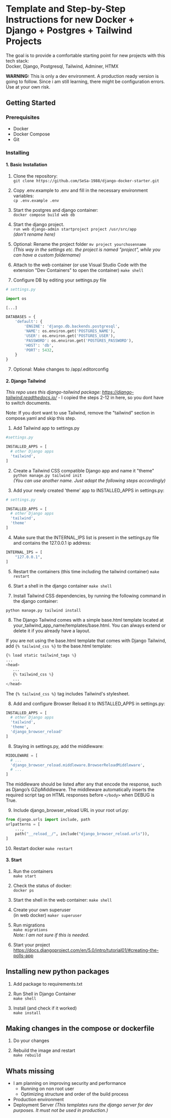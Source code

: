 # Template and Step-by-Step Instructions for new Docker + Django + Postgres + Tailwind Projects

The goal is to provide a comfortable starting point for new projects with this tech stack: <br>
Docker, Django, Postgresql, Tailwind, Adminer, HTMX 

**WARNING:** 
This is only a dev environment. A production ready version is going to follow.
Since i am still learning, there might be configuration errors. Use at your own risk.

## Getting Started

### Prerequisites

- Docker
- Docker Compose
- Git

### Installing

#### 1. Basic Installation

1. Clone the repository: <br>
`git clone https://github.com/SeSa-1988/django-docker-starter.git`

2. Copy .env.example to .env and fill in the necessary environment variables:<br>
`cp .env.example .env`

3. Start the postgres and django container:<br> 
`docker compose build web db`<br>

4. Start the django project. <br>
`run web django-admin startproject project /usr/src/app` <br />
*(don't rename here)*

4. Optional: Rename the project folder
`mv project yourchosenname` <br />
*(This way in the settings etc. the project is named "project", while you can have a custom foldername)*

5. Attach to the web container (or use Visual Studio Code with the extension "Dev Containers" to open the container)
`make shell`

6. Configure DB by editing your settings.py file

```python
# settings.py

import os

[...]

DATABASES = {
    'default': {
        'ENGINE': 'django.db.backends.postgresql',
        'NAME': os.environ.get('POSTGRES_NAME'),
        'USER': os.environ.get('POSTGRES_USER'),
        'PASSWORD': os.environ.get('POSTGRES_PASSWORD'),
        'HOST': 'db',
        'PORT': 5432,
    }
}
```

7. Optional: Make changes to /app/.editorconfig

#### 2. Django Tailwind

*This repo uses this django-tailwind package: https://django-tailwind.readthedocs.io/* - I copied the steps 2-12 in here, so you dont have to switch documents.

Note: If you dont want to use Tailwind, remove the "tailwind" section in compose.yaml and skip this step.

1. Add Tailwind app to settings.py<br>

```python
#settings.py

INSTALLED_APPS = [
  # other Django apps
  'tailwind',
]
```

2. Create a Tailwind CSS compatible Django app and name it "theme" <br>
`python manage.py tailwind init`<br>
*(You can use another name. Just adapt the following steps accordingly)*

3. Add your newly created 'theme' app to INSTALLED_APPS in settings.py:

```python
# settings.py

INSTALLED_APPS = [
  # other Django apps
  'tailwind',
  'theme'
]
```

4. Make sure that the INTERNAL_IPS list is present in the settings.py file and contains the 127.0.0.1 ip address:
```python
INTERNAL_IPS = [
    "127.0.0.1",
]
```
5. Restart the containers (this time including the tailwind container)
`make restart`

6. Start a shell in the django container
`make shell`

7. Install Tailwind CSS dependencies, by running the following command in the django container: <br>
```python
python manage.py tailwind install
```

8. The Django Tailwind comes with a simple base.html template located at your_tailwind_app_name/templates/base.html. You can always extend or delete it if you already have a layout.

If you are not using the base.html template that comes with Django Tailwind, add `{% tailwind_css %}` to the base.html template:

```python
{% load static tailwind_tags %}
...
<head>
   ...
   {% tailwind_css %}
   ...
</head>
```

The `{% tailwind_css %}` tag includes Tailwind's stylesheet.

8. Add and configure Browser Reload it to INSTALLED_APPS in settings.py:

```python
INSTALLED_APPS = [
  # other Django apps
  'tailwind',
  'theme',
  'django_browser_reload'
]
```

8. Staying in settings.py, add the middleware:

```python
MIDDLEWARE = [
  # ...
  'django_browser_reload.middleware.BrowserReloadMiddleware',
  # ...
]
```

The middleware should be listed after any that encode the response, such as Django’s GZipMiddleware. The middleware automatically inserts the required script tag on HTML responses before `</body>` when DEBUG is True.

9. Include django_browser_reload URL in your root url.py:

```python
from django.urls import include, path
urlpatterns = [
    ...,
    path("__reload__/", include("django_browser_reload.urls")),
]
````

10. Restart docker
`make restart`

#### 3. Start

1. Run the containers<br>
`make start`

2. Check the status of docker: <br>
`docker ps`

3. Start the shell in the web container:
`make shell`

4. Create your own superuser <br> (in web docker)
`maker superuser`

5.  Run migrations <br>
`make migrations`<br>
*Note: I am not sure if this is needed.*

6.   Start your project<br>
https://docs.djangoproject.com/en/5.0/intro/tutorial01/#creating-the-polls-app

## Installing new python packages

1. Add package to requirements.txt

2. Run Shell in Django Container<br>
`make shell`

3. Install (and check if it worked) <br>
`make install`

## Making changes in the compose or dockerfile

1. Do your changes

2. Rebuild the image and restart<br>
`make rebuild`

## Whats missing

- I am planning on improving security and performance
  - Running on non root user
  - Optimizing structure and order of the build process
- Production environment
- Deployment Server *(This templates runs the django server for dev purposes. It must not be used in production.)*

